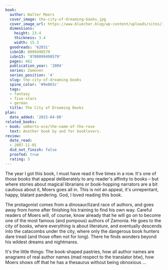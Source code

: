 ```yaml
---
book:
  author: Walter Moers
  cover_image: the-city-of-dreaming-books.jpg
  cover_image_url: https://www.bluecher.blog/wp-content/uploads/sites/1/moers-stadt-der-tr%C3%A4umenden-b%C3%BCcher.jpg
  dimensions:
    height: 23.4
    thickness: 3.4
    width: 15.3
  goodreads: '62031'
  isbn10: 0099490579
  isbn13: '9780099490579'
  pages: 461
  publication_year: '2004'
  series: Zamonen
  series_position: '4'
  slug: the-city-of-dreaming-books
  spine_color: '#9e863c'
  tags:
  - fantasy
  - five-stars
  - german
  title: The City of Dreaming Books
plan:
  date_added: '2015-04-08'
related_books:
- book: umberto-eco/the-name-of-the-rose
  text: Another book by and for booklovers.
review:
  date_read:
  - 2007-11-01
  did_not_finish: false
  proofed: true
  rating: 5
---
```


The year I got this book, I must have read it five times in a row. It's one of those books that appeal deliberately to
any reader's affinity to books – but where stories about magical librarians or book-hopping narrators are a bit cautious
about it, Moers goes all in. This is not an appeal, it's unrepentant, happy, blatant pandering. God, I loved reading
this book.

The protagonist comes from a dinosaur/lizard race of authors, and goes away from home after finishing his training to
find his own way. Careful readers of Moers will, of course, know already that he will go on to become one of the most
famous (and pompous) authors of Zamonia. He goes to the city of books, where everything is about literature, and
eventually descends into the catacombs under the city, where only the dangerous book hunters dare tread (and those often
not for long). There he finds wonders beyond his wildest dreams and nightmares.

It's the little things: The book-shaped pastries, how all author names are anagrams of real author names (mad respect to
the translator btw), how Moers shows off that he has a thesaurus without being obnoxious …
